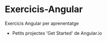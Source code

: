 # Exercicis-Angular
Exercicis Angular per aprenentatge

- Petits projectes 'Get Started' de Angular.io
